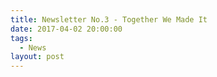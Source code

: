 ```yaml
---
title: Newsletter No.3 - Together We Made It
date: 2017-04-02 20:00:00
tags:
  - News
layout: post
---
```

